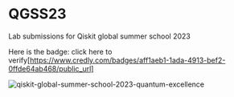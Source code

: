 # QGSS23
Lab submissions for Qiskit global summer school 2023

Here is the badge: click here to verify[https://www.credly.com/badges/aff1aeb1-1ada-4913-bef2-0ffde64ab468/public_url]

![qiskit-global-summer-school-2023-quantum-excellence](https://github.com/Userfound404/QGSS23/assets/97509220/2b9037c1-3723-4b66-9a8a-afbaf32ee09e)

